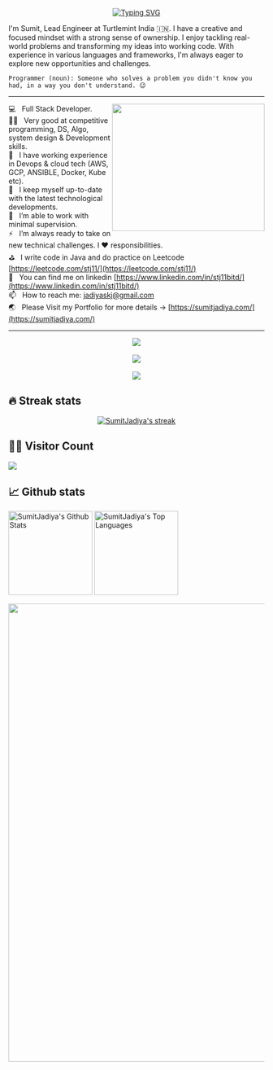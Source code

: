 <div align="center">
  
 [![Typing SVG](https://readme-typing-svg.demolab.com?font=Fira+Code&weight=500&size=24&duration=3000&pause=1000&color=F7D02C&center=true&vCenter=true&width=500&height=80&lines=Namaste+%F0%9F%99%8F++I'm+Sumit..+%F0%9F%91%8B;Lead+Engineer+%40+Turtlemint;8%2B+Years+of+work+experience;Connect+with+me+on+LinkedIn+%F0%9F%A4%A9)](https://git.io/typing-svg)
  
</div>


I'm Sumit, Lead Engineer at Turtlemint India 🇮🇳. I have a creative and focused mindset with a strong sense of ownership. I enjoy tackling real-world problems and transforming my ideas into working code. With experience in various languages and frameworks, I'm always eager to explore new opportunities and challenges.

```
Programmer (noun): Someone who solves a problem you didn't know you had, in a way you don't understand. 😉
```
---------------------------
  <img align="right" src="https://media.giphy.com/media/v1.Y2lkPTc5MGI3NjExeGg4MG03dHB3NXl3cDBiZ282b3dmaWY4YnNnNXR1aDJ5ZzQ4NWhxZyZlcD12MV9naWZzX3NlYXJjaCZjdD1n/bGgsc5mWoryfgKBx1u/giphy.gif" width="300" height="250"/>


</p>

💻    &nbsp; Full Stack Developer.<br />
✍🏻   &nbsp;  Very good at competitive programming, DS, Algo, system design & Development skills.<br />
🔭   &nbsp;  I have working experience in Devops & cloud tech (AWS, GCP, ANSIBLE, Docker, Kube etc).<br />
👯    &nbsp; I keep myself up-to-date with the latest technological developments.<br />
🤔    &nbsp; I’m able to work with minimal supervision.<br />
⚡️    &nbsp; I’m always ready to take on new technical challenges. I :heart: responsibilities. <br />
⛳   &nbsp;  I write code in Java and do practice on Leetcode [https://leetcode.com/stj11/](https://leetcode.com/stj11/)<br />
👀    &nbsp; You can find me on linkedin [https://www.linkedin.com/in/stj11bitd/](https://www.linkedin.com/in/stj11bitd/)<br />
📫    &nbsp; How to reach me: jadiyaskj@gmail.com<br />
🌏    &nbsp; Please Visit my Portfolio for more details -> [https://sumitjadiya.com/](https://sumitjadiya.com/)<br/>

---------------------------
<div>
  <p align="center">
    <img src="https://skillicons.dev/icons?i=ai,java,spring,hibernate,gradle,maven,idea,kafka" />
      </br>
      </br>
    <img src="https://skillicons.dev/icons?i=graphql,bootstrap,css,js,nodejs,npm,react,git,github,nginx,mysql,mongodb,redis,firebase,elasticsearch" />
      </br>
      </br>
    <img src="https://skillicons.dev/icons?i=aws,gcp,jenkins,kubernetes,docker,ansible,linux,vscode,postman,notion" />
  </p>
</div>

<!--
---------------------------

<a href="https://https://github.com/SumitJadiya/SumitJadiya">
  <img align="center" src="https://github-readme-stats.vercel.app/api/top-langs/?username=SumitJadiya&title_color=ffffff&text_color=c9cacc&icon_color=2bbc8a&bg_color=1d1f21&langs_count=3" />
</a>

<a href="https://github.com/SumitJadiya/SumitJadiya">
  <img align="center" src="https://github-readme-stats.vercel.app/api?username=SumitJadiya&title_color=ffffff&text_color=c9cacc&icon_color=fabc8b&bg_color=1d1f21&show_icons=true&count_private=true" alt="Sumit's GitHub Stats" />
</a>
-->

## 🔥 Streak stats

<!-- <details>  -->
<!-- <summary>Streak Stats 🔥 </summary> -->
<p align="center">
  <a href="https://github.com/DenverCoder1/github-readme-streak-stats">
    <img title="🔥" alt="SumitJadiya's streak" src="https://github-readme-streak-stats.herokuapp.com/?user=SumitJadiya&theme=monokai-metallian&hide_border=true"/>
  </a>
  <!-- <p align="center">🔥 Get streak stats for your profile at <a href="https://git.io/streak-stats">git.io/streak-stats</a></p> -->
</p>
<!-- </details> -->

## 🧑‍💻 Visitor Count
![](https://komarev.com/ghpvc/?username=SumitJadiya&label=PROFILE+VIEWS&color=yellow)

<!--  ## 🧑‍💻 Weekly Coding Time
<a href="https://wakatime.com/@a873f402-6e2b-4b2a-beaf-0556bd97977f"><img src="https://wakatime.com/badge/user/a873f402-6e2b-4b2a-beaf-0556bd97977f.svg" alt="Total time coded since Apr 26 2021" /></a>
 -->
## 📈 Github stats

<!-- <details>  -->
<!--   <summary>💻 GitHub Profile Stats</summary> -->

<a href="https://stj-portfolio.netlify.app/"><img alt="SumitJadiya's Github Stats" src="https://github-readme-stats-sumitjadiya.vercel.app/api?username=SumitJadiya&show_icons=true&count_private=true&theme=react&bg_color=1F222E&title_color=F85D7F&icon_color=F8D866" height="165px"/></a>
  <a href="https://stj-portfolio.netlify.app/"><img alt="SumitJadiya's Top Languages" src="https://github-readme-stats-sumitjadiya.vercel.app/api/top-langs/?username=SumitJadiya&langs_count=3&layout=compact&theme=react&bg_color=1F222E&title_color=F85D7F&icon_color=F8D866" height="165px"/></a>
  <br/>
<!--   <a href="#" style="width: 100%">  
  <img src="https://github-profile-summary-cards.vercel.app/api/cards/profile-details?username=SumitJadiya&amp;theme=dracula" />
  </a> -->
<a href="https://stj-portfolio.netlify.app/"><img src="https://github-readme-activity-graph.vercel.app/graph?username=sumitjadiya&theme=rogue&area=true&hide_border=true" width="900px"/> </a>
  <br/>
    <br/>

<!--   <b>Note: </b>Top languages is only a metric of the languages my public code consists of and doesn't reflect experience or skill level. -->
<!-- </details> -->
